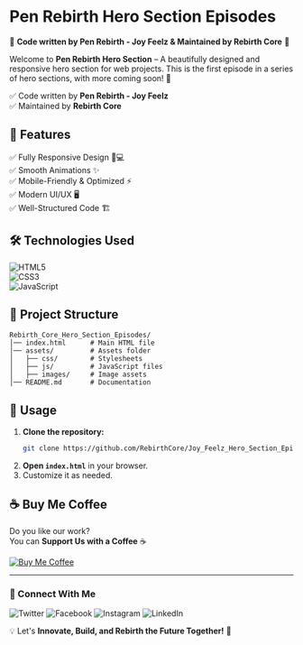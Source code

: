 # Pen Rebirth Hero Section Episodes

🚀 **Code written by Pen Rebirth - Joy Feelz & Maintained by Rebirth Core** 🚀

Welcome to **Pen Rebirth Hero Section** – A beautifully designed and responsive hero section for web projects. 
This is the first episode in a series of hero sections, with more coming soon! 🚀  

✅ Code written by **Pen Rebirth - Joy Feelz**  
✅ Maintained by **Rebirth Core**  

## 📌 Features  
✅ Fully Responsive Design 📱💻  
✅ Smooth Animations ✨  
✅ Mobile-Friendly & Optimized ⚡  
✅ Modern UI/UX 🖥️  
✅ Well-Structured Code 🏗️  
## 🛠️ Technologies Used  


![HTML5](https://img.shields.io/badge/HTML5-%23E34F26.svg?style=for-the-badge&logo=html5&logoColor=white)  
![CSS3](https://img.shields.io/badge/CSS3-%231572B6.svg?style=for-the-badge&logo=css3&logoColor=white)  
![JavaScript](https://img.shields.io/badge/JavaScript-%23F7DF1E.svg?style=for-the-badge&logo=javascript&logoColor=black)

## 📂 Project Structure  

```
Rebirth_Core_Hero_Section_Episodes/
│── index.html      # Main HTML file  
│── assets/         # Assets folder  
│   ├── css/        # Stylesheets  
│   ├── js/         # JavaScript files  
│   ├── images/     # Image assets  
│── README.md       # Documentation  
```

## 🚀 Usage  

1. **Clone the repository:**  
   ```sh
   git clone https://github.com/RebirthCore/Joy_Feelz_Hero_Section_Episod_v1.git
   ```
2. **Open `index.html`** in your browser.  
3. Customize it as needed.  

## ☕ Buy Me Coffee  

Do you like our work?  
You can **Support Us with a Coffee** ☕  

[![Buy Me Coffee](https://img.shields.io/badge/Buy%20Me%20Coffee-%23FFDD00.svg?style=for-the-badge&logo=buy-me-a-coffee&logoColor=black)](https://www.buymeacoffee.com/RebirthCore)  

---

### 🎯 Connect With Me  
![Twitter](https://img.shields.io/badge/x-%231DA1F2.svg?style=for-the-badge&logo=x&logoColor=white&link=https://x.com/joyfeelz)
![Facebook](https://img.shields.io/badge/Facebook-%231877F2.svg?style=for-the-badge&logo=facebook&logoColor=white&link=https://www.facebook.com/joyfeelz)
![Instagram](https://img.shields.io/badge/Instagram-%23E4405F.svg?style=for-the-badge&logo=instagram&logoColor=white&link=https://www.instagram.com/joyfeelz)
![LinkedIn](https://img.shields.io/badge/LinkedIn-%230A66C2.svg?style=for-the-badge&logo=linkedin&logoColor=white&link=https://www.linkedin.com/in/joyfeelz) 

💡 Let's **Innovate, Build, and Rebirth the Future Together!** 🚀  
